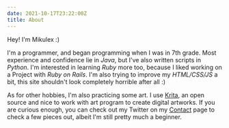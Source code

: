 ```yaml
---
date: 2021-10-17T23:22:00Z
title: About
---
```


Hey! I'm Mikulex :)

I'm a programmer, and began programming when I was in 7th grade. Most experience and confidence lie in *Java*, but I've also written scripts in *Python*. I'm interested in learning *Ruby* more too, because I liked working on a Project with *Ruby on Rails*.
I'm also trying to improve my *HTML/CSS/JS* a bit, this site shouldn't look completely horrible after all :)

As for other hobbies, I'm also practicing some art. I use [Krita](https://krita.org/), an open source and nice to work with art program to create digital artworks. If you are curious enough, you can check out my Twitter on my [Contact](/contact.html) page to check a few pieces out, albeit I'm still pretty much a beginner.

